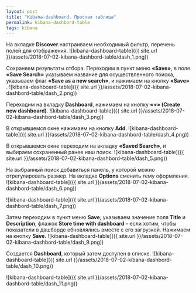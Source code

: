 ```yaml
---
layout: post
title: "Kibana-dashboard. Простая таблица"
permalink: kibana-dashbord-table
tags: kibana
---
```

На вкладке **Discover** настраиваем необходимый фильтр, перечень полей для отображения.
![kibana-dashboard-table]({{ site.url }}/assets/2018-07-02-kibana-dashbord-table/dash_1.png))

Сохраняем результаты отбора. Переходим в пункт меню **«Save»**, в поле **«Save Search»** указываем название для осуществленного поиска, указываем флаг **«Save as a new search»**, и нажимаем на кнопку **«Save»** .
![kibana-dashboard-table]({{ site.url }}/assets/2018-07-02-kibana-dashbord-table/dash_2.png))

Переходим на вкладку **Dashboard**, нажимаем на кнопку **«+» (Create new dashboard)**.
![kibana-dashboard-table]({{ site.url }}/assets/2018-07-02-kibana-dashbord-table/dash_3.png))

В открывшемся окне нажимаем на кнопку **Add**.
![kibana-dashboard-table]({{ site.url }}/assets/2018-07-02-kibana-dashbord-table/dash_4.png))

В открывшемся окне переходим на вкладку **«Saved Search»**, и выбираем сохраненный ранее наш поиск.
![kibana-dashboard-table]({{ site.url }}/assets/2018-07-02-kibana-dashbord-table/dash_5.png))

На выбранный поиск добавиться панель, у которой можно отрегулировать размер. На вкладке **Options** сменить тему оформления.
![kibana-dashboard-table]({{ site.url }}/assets/2018-07-02-kibana-dashbord-table/dash_6.png))

![kibana-dashboard-table]({{ site.url }}/assets/2018-07-02-kibana-dashbord-table/dash_7.png))

Затем переходим в пункт меню **Save**, указываем значение поля **Title** и **Description**, флажок **Store time with dashboard** – если хотим, чтобы показатели в дашборде обновлялись вместе с его загрузкой. Нажимаем на кнопку **Save.**
![kibana-dashboard-table]({{ site.url }}/assets/2018-07-02-kibana-dashbord-table/dash_9.png))

Создается **Dashboard**, который затем доступен в списке.
![kibana-dashboard-table]({{ site.url }}/assets/2018-07-02-kibana-dashbord-table/dash_10.png))

![kibana-dashboard-table]({{ site.url }}/assets/2018-07-02-kibana-dashbord-table/dash_11.png))
